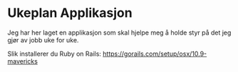 Ukeplan Applikasjon
===========

Jeg har her laget en applikasjon som skal hjelpe meg å holde styr på det jeg gjør av jobb uke for uke.

Slik installerer du Ruby on Rails: https://gorails.com/setup/osx/10.9-mavericks
